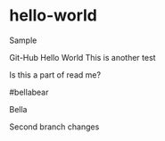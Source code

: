 # hello-world
Sample


Git-Hub Hello World
This is another test

Is this a part of read me?

#bellabear

Bella


Second branch changes